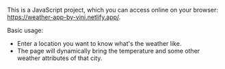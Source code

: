 This is a JavaScript project, which you can access online on  your browser: https://weather-app-by-vini.netlify.app/.

Basic usage:
 - Enter a location you want to know what's the weather like.
 - The page will dynamically bring the temperature and some other weather attributes of that city.
